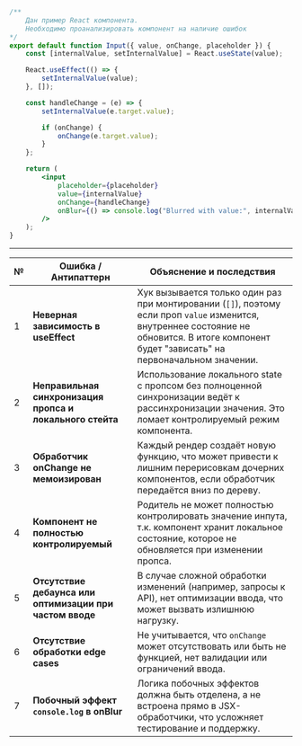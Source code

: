 
```jsx
/**
    Дан пример React компонента.
    Необходимо проанализировать компонент на наличие ошибок
*/
export default function Input({ value, onChange, placeholder }) {
    const [internalValue, setInternalValue] = React.useState(value);

    React.useEffect(() => {
        setInternalValue(value);
    }, []);

    const handleChange = (e) => {
        setInternalValue(e.target.value);

        if (onChange) {
            onChange(e.target.value);
        }
    };

    return (
        <input
            placeholder={placeholder}
            value={internalValue}
            onChange={handleChange}
            onBlur={() => console.log("Blurred with value:", internalValue)}
        />
    );
}
```

---

<!-- Проблемы в инпуте выше -->

| №   | Ошибка / Антипаттерн                                      | Объяснение и последствия                                                                                                                                                                       |
| --- | --------------------------------------------------------- | ---------------------------------------------------------------------------------------------------------------------------------------------------------------------------------------------- |
| 1   | **Неверная зависимость в useEffect**                      | Хук вызывается только один раз при монтировании (`[]`), поэтому если проп `value` изменится, внутреннее состояние не обновится. В итоге компонент будет "зависать" на первоначальном значении. |
| 2   | **Неправильная синхронизация пропса и локального стейта** | Использование локального state с пропсом без полноценной синхронизации ведёт к рассинхронизации значения. Это ломает контролируемый режим компонента.                                          |
| 3   | **Обработчик onChange не мемоизирован**                   | Каждый рендер создаёт новую функцию, что может привести к лишним перерисовкам дочерних компонентов, если обработчик передаётся вниз по дереву.                                                 |
| 4   | **Компонент не полностью контролируемый**                 | Родитель не может полностью контролировать значение инпута, т.к. компонент хранит локальное состояние, которое не обновляется при изменении пропса.                                            |
| 5   | **Отсутствие дебаунса или оптимизации при частом вводе**  | В случае сложной обработки изменений (например, запросы к API), нет оптимизации ввода, что может вызвать излишнюю нагрузку.                                                                    |
| 6   | **Отсутствие обработки edge cases**                       | Не учитывается, что `onChange` может отсутствовать или быть не функцией, нет валидации или ограничений ввода.                                                                                  |
| 7   | **Побочный эффект `console.log` в onBlur**                | Логика побочных эффектов должна быть отделена, а не встроена прямо в JSX-обработчики, что усложняет тестирование и поддержку.                                                                  |
